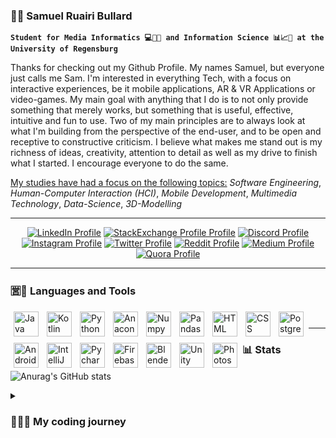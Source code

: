 ### 🙋🏻 Samuel Ruairi Bullard

**`Student for Media Informatics 💻📱🎥 and Information Science 📊📈🔣 at the University of Regensburg`**

Thanks for checking out my Github Profile. My names Samuel, but everyone just calls me Sam. I'm interested in everything Tech, with a focus on interactive experiences, be it mobile applications, AR & VR Applications or video-games. My main goal with anything that I do is to not only provide something that merely works, but something that is useful, effective, intuitive and fun to use. Two of my main principles are to always look at what I'm building from the perspective of the end-user, and to be open and receptive to constructive criticism. I believe what makes me stand out is my richness of ideas, creativity, attention to detail as well as my drive to finish what I started. I encourage everyone to do the same.

<ins> My studies have had a focus on the following topics:</ins> *Software Engineering*, *Human-Computer Interaction (HCI)*, *Mobile Development*, *Multimedia Technology*, *Data-Science*, *3D-Modelling*

---

<p align="center">
  <a href="https://www.linkedin.com/in/samuel-bullard-112539248/">
    <img alt="LinkedIn Profile" title="Check out my LinkedIn Profile!" src="https://img.shields.io/badge/LinkedIn-0077B5?style=for-the-badge&logo=linkedin&logoColor=white"/></a>
  <a href="https://de.quora.com/profile/Samuel-Bullard">
    <img alt="StackExchange Profile Profile" title="Check out my StackExchange Profile!" src="https://img.shields.io/badge/StackExchange-%23ffffff.svg?&style=for-the-badge&logo=StackExchange&logoColor=white"/></a>
  <a href="https://discord.com/channels/@samudschigo#4989">
    <img alt="Discord Profile" title="Add me on Discord!" src="https://img.shields.io/badge/Discord-5865F2?style=for-the-badge&logo=discord&logoColor=white"/></a>
  <a href="https://www.instagram.com/samueltheonlyone/">
    <img alt="Instagram Profile" title="Check out my Instagram Profile!" src="https://img.shields.io/badge/Instagram-E4405F?style=for-the-badge&logo=instagram&logoColor=white"/></a>
  <a href="https://discord.com/channels/@samudschigo#4989">
    <img alt="Twitter Profile" title="Check out my Twitter Profile!" src="https://img.shields.io/badge/Twitter-1DA1F2?style=for-the-badge&logo=twitter&logoColor=whitew"/></a>
  <a href="https://www.reddit.com/user/samuel_bullard">
    <img alt="Reddit Profile" title="Check out my Reddit Profile!" src="https://img.shields.io/badge/Reddit-FF4500?style=for-the-badge&logo=reddit&logoColor=white"/></a>
  <a href="https://medium.com/@samuelbullard0">
    <img alt="Medium Profile" title="Check out my Medium Profile!" src="https://img.shields.io/badge/Medium-12100E?style=for-the-badge&logo=medium&logoColor=white"/></a>
  <a href="https://de.quora.com/profile/Samuel-Bullard">
    <img alt="Quora Profile" title="Check out my Quora Profile!" src="https://img.shields.io/badge/Quora-%23B92B27.svg?&style=for-the-badge&logo=Quora&logoColor=white"/>   </a>
</p>

---

### 🈺🔧 Languages and Tools
<img align="left" alt="Java" width="40px" style="padding:5px;" src="https://cdn.jsdelivr.net/gh/devicons/devicon/icons/java/java-original.svg" />
<img align="left" alt="Kotlin" width="40px" style="padding:5px;" src="https://cdn.jsdelivr.net/gh/devicons/devicon/icons/kotlin/kotlin-original.svg" /> 
<img align="left" alt="Python" width="40px" style="padding:5px;" src="https://cdn.jsdelivr.net/gh/devicons/devicon/icons/python/python-original.svg" /> 
<img align="left" alt="Anaconda" width="40px" style="padding:5px;" src="https://cdn.jsdelivr.net/gh/devicons/devicon/icons/anaconda/anaconda-original.svg" />
<img align="left" alt="Numpy" width="40px" style="padding:5px;" src="https://cdn.jsdelivr.net/gh/devicons/devicon/icons/numpy/numpy-original.svg" />
<img align="left" alt="Pandas" width="40px" style="padding:5px;" src="https://cdn.jsdelivr.net/gh/devicons/devicon/icons/pandas/pandas-original.svg" />
<img align="left" alt="HTML" width="40px" style="padding:5px;" src="https://cdn.jsdelivr.net/gh/devicons/devicon/icons/html5/html5-original.svg" />     
<img align="left" alt="CSS" width="40px" style="padding:5px;" src="https://cdn.jsdelivr.net/gh/devicons/devicon/icons/css3/css3-original.svg" />
<img align="left" alt="PostgreSQL" width="40px" style="padding:5px;" src="https://cdn.jsdelivr.net/gh/devicons/devicon/icons/postgresql/postgresql-original.svg" />
<img align="left" alt="Android Studio" width="40px" style="padding:5px;" src="https://cdn.jsdelivr.net/gh/devicons/devicon/icons/androidstudio/androidstudio-original.svg" />
<img align="left" alt="IntelliJ" width="40px" style="padding:5px;" src="https://cdn.jsdelivr.net/gh/devicons/devicon/icons/intellij/intellij-original.svg" />
<img align="left" alt="Pycharm" width="40px" style="padding:5px;" src="https://cdn.jsdelivr.net/gh/devicons/devicon/icons/pycharm/pycharm-original.svg" />
<img align="left" alt="Firebase" width="40px" style="padding:5px;" src="https://cdn.jsdelivr.net/gh/devicons/devicon/icons/firebase/firebase-plain.svg" />
<img align="left" alt="Blender" width="40px" style="padding:5px;" src="https://cdn.jsdelivr.net/gh/devicons/devicon/icons/blender/blender-original.svg" />
<img align="left" alt="Unity" width="40px" style="padding:5px;" src="https://cdn.jsdelivr.net/gh/devicons/devicon/icons/unity/unity-original.svg" />
<img align="left" alt="Photoshop" width="40px" style="padding:5px;" src="https://cdn.jsdelivr.net/gh/devicons/devicon/icons/photoshop/photoshop-plain.svg" />
<br />


---

### 📊 Stats
![Anurag's GitHub stats](https://github-readme-stats.vercel.app/api?username=abullard1&show_icons=true&border_color=025CDA&theme=transparent)
<details>
  <summary>
    <h3>
      👨🏻‍💻 My coding journey
    </h3>
  </summary>
  I got into contact with computers and technology at a very early age. When I was 5 years old my parents brought home a Playstation 1 and it completely amazed me. From then on I was hooked. I continued engaging with computers and videogames until I was about 10, when I first thought about creating my own content. I started creating maps for games like Counterstrike and Warcraft 3, which was when I delved deeper into the inner workings of how these games worked. This took the form of modifying game files and such, where I first encountered concepts like datatypes and variables. A few years later, when I was about 14 I made my first game in Unity. It was quite simple and really nothing special but I learnt a lot while working on it. Since then I have always continued having an interest in programming and knew that I would someday study/work in that field.
</details>

